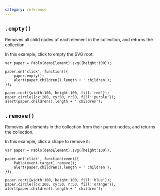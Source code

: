 ```yaml
---
category: reference
---
```


`.empty()`
----------

Removes all child nodes of each element in the collection, and returns the collection.

In this example, click to empty the SVG root:

    var paper = Pablo(demoElement).svg({height:100});

    paper.on('click', function(){
        paper.empty();
        alert(paper.children().length + ' children');
    });

    paper.rect({width:100, height:100, fill:'red'});
    paper.circle({cx:200, cy:50, r:50, fill:'purple'});
    alert(paper.children().length + ' children');
         

`.remove()`
-----------

Removes all elements in the collection from their parent nodes, and returns the collection.

In this example, click a shape to remove it:

    var paper = Pablo(demoElement).svg({height:100});

    paper.on('click', function(event){
        Pablo(event.target).remove();
        alert(paper.children().length + ' children');
    });

    paper.rect({width:100, height:100, fill:'blue'});
    paper.circle({cx:200, cy:50, r:50, fill:'orange'});
    alert(paper.children().length + ' children');